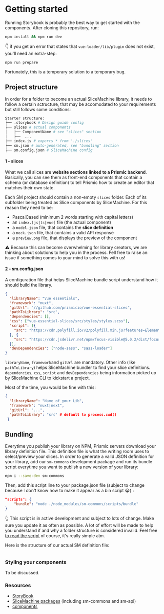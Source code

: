 # Getting started

Running Storybook is probably the best way to get started with the components.
After cloning this repository, run:

```bash
npm install && npm run dev
````
👇 if you get an error that states that `vue-loader/lib/plugin` does not exist, you'll need an extra-step:
```bash
npm run prepare
````
Fortunately, this is a temporary solution to a temporary bug.

## Project structure
In order for a folder to become an actual SliceMachine library, it needs to follow a certain sctructure, that may be accomodated to your requirements but still follows some conditions:

```bash
Starter structure:
├── .storybook # Design guide config
├── slices # actual components
│   ├── ComponentName # see "slices" section
│   ├──  ...
├── index.js # exports * from './slices'
├── sm.json # auto-generated, see "bundling" section
├── sm.config.json # SliceMachine config

```
#### 1 - slices
What we call slices are **website sections linked to a Prismic backend**. Basically, you can see them as front-end components that contain a schema (or database definition) to tell Prismic how to create an editor that matches their own state.

Each SM project should contain a non-empty `slices` folder. Each of its subfolder being treated as Slice components by SliceMachine. For this reason they need to be:
- PascalCased (minimum 2 words starting with capital letters)
- an `index.[js|ts|vue]` file (the actual component)
- a `model.json` file, that contains the **slice definition**
- a `mock.json` file, that contains a valid API response
- a `preview.png` file, that displays the preview of the component

⚠️ Because this can become overwhelming for library creators, we are thinking about solutions to help you in the process. Fell free to raise an issue if something comes to your mind to solve this with us!

#### 2 - sm.config.json
A configuration file that helps SliceMachine bundle script understand how it should build the library.

```json
{
  "libraryName": "Vue essentials",
  "framework": "nuxt",
  "gitUrl": "//github.com/prismicio/vue-essential-slices",
  "pathToLibrary": "src",
  "dependencies": [],
  "css": ["vue-essential-slices/src/styles/styles.scss"],
  "script": [{
    "src": "https://cdn.polyfill.io/v2/polyfill.min.js?features=Element.prototype.classList"
  }, {
    "src": "https://cdn.jsdelivr.net/npm/focus-visible@5.0.2/dist/focus-visible.min.js"
  }],
  "devDependencies": ["node-sass", "sass-loader"]
}
````
`libraryName`, `framework`and `gitUrl` are mandatory. Other info (like `pathToLibrary`) helps SliceMachine bundler to find your slice definitions. `dependencies`, `css`, `script` and `devDependencies` being information picked up by SliceMachine CLI to kickstart a project.

Most of the time, you would be fine with this:

```json
{
  "libraryName": "Name of your Lib",
  "framework": "nuxt|next",
  "gitUrl": "...",
  "pathToLibrary": "src" # default to process.cwd()
 }
````

## Bundling

Everytime you publish your library on NPM, Prismic servers download your library definition file. This definition file is what the writing room uses to select/preview your slices. In order to generate a valid JSON definition for your library, add our `sm-commons` development package and run its bundle script everytime you want to publish a new version of your library:

```bash
npm i --save-dev sm-commons
````

Then, add this script line to your package.json file (subject to change because I don't know how to make it appear as a bin script 😭) :

```json
"scripts": {
    "bundle": "node ./node_modules/sm-commons/scripts/bundle"
}
````
👆 This script is in active development and subject to lots of change. Make sure you update it as often as possible. A lot of effort will be made to help you understand if and why a folder structure is considered invalid. Feel free [to read the script](https://github.com/prismicio/sm-commons/blob/master/packages/sm-commons/scripts/bundle.js) of course, it's really simple atm.

Here is the structure of our actual SM definition file:

```json

````

### Styling your components

To be discussed.

### Resources

- [StoryBook](https://storybook.js.org/)
- [SliceMachine packages](https://github.com/prismicio/sm-commons) (including sm-commons and sm-api)
- [components](https://front-end--prismic-sm.netlify.com/components/detail/call-to-action.html)

